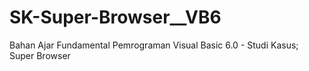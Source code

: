 # SK-Super-Browser__VB6
Bahan Ajar Fundamental Pemrograman Visual Basic 6.0 - Studi Kasus; Super Browser
